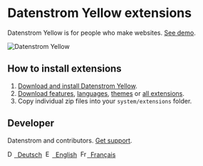 # Datenstrom Yellow extensions

Datenstrom Yellow is for people who make websites. [See demo](https://extensions.datenstrom.se/).

![Datenstrom Yellow](https://raw.githubusercontent.com/datenstrom/yellow-extensions/master/website/media/images/datenstrom-yellow-en.jpg)

## How to install extensions

1. [Download and install Datenstrom Yellow](https://github.com/datenstrom/yellow/).
2. [Download features](https://github.com/datenstrom/yellow-extensions/tree/master/features), [languages](https://github.com/datenstrom/yellow-extensions/tree/master/languages), [themes](https://github.com/datenstrom/yellow-extensions/tree/master/themes) or [all extensions](https://github.com/datenstrom/yellow-extensions/archive/master.zip).
3. Copy individual zip files into your `system/extensions` folder.

## Developer 

Datenstrom and contributors. [Get support](https://extensions.datenstrom.se/help/).

<p>
<a href="README-de.md"><img src="https://raw.githubusercontent.com/datenstrom/yellow-extensions/master/website/media/images/language-de.png" width="15" height="15" alt="Deutsch">&nbsp; Deutsch</a>&nbsp;
<a href="README.md"><img src="https://raw.githubusercontent.com/datenstrom/yellow-extensions/master/website/media/images/language-en.png" width="15" height="15" alt="English">&nbsp; English</a>&nbsp;
<a href="README-fr.md"><img src="https://raw.githubusercontent.com/datenstrom/yellow-extensions/master/website/media/images/language-fr.png" width="15" height="15" alt="Français">&nbsp; Français</a>&nbsp;
</p>